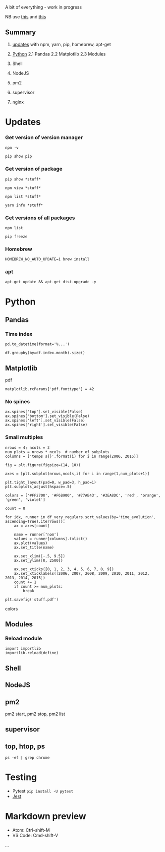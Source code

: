 A bit of everything - work in progress

NB use [this](https://github.com/palrogg/playfair-projects/tree/master/projects/paul-ronga) and [this](https://github.com/palrogg/foundations-homework/blob/master/README.md)

## Summary

1. [updates](#Updates) with npm, yarn, pip, homebrew, apt-get

2. [Python](#Python)
2.1 Pandas
2.2 Matplotlib
2.3 Modules
3. Shell
4. NodeJS
5. pm2
6. supervisor
7. nginx

# Updates

### Get version of version manager

`npm -v`

`pip show pip`

### Get version of package
`pip show *stuff*`

`npm view *stuff*`

`npm list *stuff*`

`yarn info *stuff*`

### Get versions of all packages
`npm list`

`pip freeze`

### Homebrew
`HOMEBREW_NO_AUTO_UPDATE=1 brew install`

### apt
`apt-get update && apt-get dist-upgrade -y`

# Python

## Pandas
### Time index
`pd.to_datetime(format='%...')`

`df.groupby(by=df.index.month).size()`

## Matplotlib

pdf

`matplotlib.rcParams['pdf.fonttype'] = 42`

### No spines
```
ax.spines['top'].set_visible(False)
ax.spines['bottom'].set_visible(False)
ax.spines['left'].set_visible(False)
ax.spines['right'].set_visible(False)
```


### Small multiples
```
nrows = 4; ncols = 3
num_plots = nrows * ncols  # number of subplots
columns = ['temps s{}'.format(i) for i in range(2006, 2016)]

fig = plt.figure(figsize=(14, 10))

axes = [plt.subplot(nrows,ncols,i) for i in range(1,num_plots+1)]

plt.tight_layout(pad=0, w_pad=3, h_pad=1)
plt.subplots_adjust(hspace=.5)

colors = ['#FF2700', '#F6B900', '#77AB43', '#3EA8DC', 'red', 'orange', 'green', 'violet']

count = 0

for idx, runner in df_very_regulars.sort_values(by='time_evolution', ascending=True).iterrows():
    ax = axes[count]

    name = runner['nom']
    values = runner[columns].tolist()
    ax.plot(values)
    ax.set_title(name)

    ax.set_xlim([-.5, 9.5])
    ax.set_ylim([0, 2500])

    ax.set_xticks([0, 1, 2, 3, 4, 5, 6, 7, 8, 9])
    ax.set_xticklabels([2006, 2007, 2008, 2009, 2010, 2011, 2012, 2013, 2014, 2015])
    count += 1
    if count >= num_plots:
        break

plt.savefig('stuff.pdf')
```

colors

## Modules

### Reload module
```
import importlib
importlib.reload(define)
```

## Shell

## NodeJS

## pm2

pm2 start, pm2 stop, pm2 list

## supervisor

## top, htop, ps

`ps -ef | grep chrome`

# Testing
* Pytest `pip install -U pytest`
* [Jest](https://jestjs.io/docs/en/getting-started.html)

# Markdown preview
* Atom: Ctrl-shift-M
* VS Code: Cmd-shift-V


...

